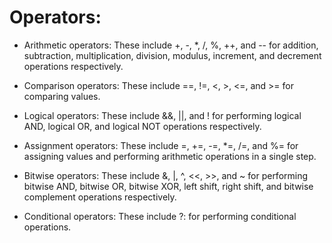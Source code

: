 # Operators:

- Arithmetic operators: These include +, -, *, /, %, ++, and -- for addition, subtraction, multiplication, division, modulus, increment, and decrement operations respectively.

- Comparison operators: These include ==, !=, <, >, <=, and >= for comparing values.

- Logical operators: These include &&, ||, and ! for performing logical AND, logical OR, and logical NOT operations respectively.

- Assignment operators: These include =, +=, -=, *=, /=, and %= for assigning values and performing arithmetic operations in a single step.

- Bitwise operators: These include &, |, ^, <<, >>, and ~ for performing bitwise AND, bitwise OR, bitwise XOR, left shift, right shift, and bitwise complement operations respectively.

- Conditional operators: These include ?: for performing conditional operations.